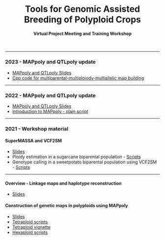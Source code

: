 <p align="center">
  <h1 align="center">Tools for Genomic Assisted Breeding of Polyploid Crops</h1>
   <h4 align="center">Virtual Project Meeting and Training Workshop</h4>
    <br>
</p>

---

### 2023 - MAPpoly and QTLpoly update

 - [MAPpoly and QTLpoly Slides](https://github.com/mmollina/SCRI/raw/main/Updates-MAPpoly-QTLpoly-2023-meeting.pptx)
 - [Cpp code for multiparental-multiploiody-multiallelic map building](https://github.com/mmollina/MAPpoly/blob/multi_hmm_cpp/src/est_multi_hmm_map.cpp)
---


### 2022 - MAPpoly and QTLpoly update

 - [MAPpoly and QTLpoly Slides](https://github.com/mmollina/SCRI/raw/main/docs/MAPPoly_QTLpolyupdates.pptx)
 - [Introduction to MAPpoly - plain script](https://github.com/mmollina/SCRI/blob/main/docs/tetra/mappoly_intro.md)

---


### 2021 - Workshop material

#### SuperMASSA and VCF2SM

  - [Slides](https://github.com/mmollina/SCRI/blob/main/docs/SCRI_SuperMASSA_training.pptx)
  - Ploidy estimation in a sugarcane biparental population - [Scripts](https://github.com/mmollina/SCRI/tree/main/supermassa_vcf2sm/ploidy_estimation)
  - Genotype calling in a sweetpotato biparental population using VCF2SM - [Scripts](https://github.com/mmollina/SCRI/tree/main/supermassa_vcf2sm/genotype_calling])

---
#### Overview - Linkage maps and haplotype reconstruction

 - [Slides](https://github.com/mmollina/SCRI/blob/main/docs/SCRI_linkage_and_phasing.pptx)

#### Construction of genetic maps in polyploids using MAPpoly

 - [Slides](https://github.com/mmollina/SCRI/blob/main/docs/SCRI_MAPpoly_training.pptx)
 - [Tetraploid scripts](https://github.com/mmollina/SCRI/tree/main/MAPpoly/tetra)
 - [Tetraploid vignette](https://rpubs.com/mmollin/tetra_mappoly_vignette)
 - [Hexaploid scripts](https://github.com/mmollina/SCRI/tree/main/MAPpoly/hexa)
 
